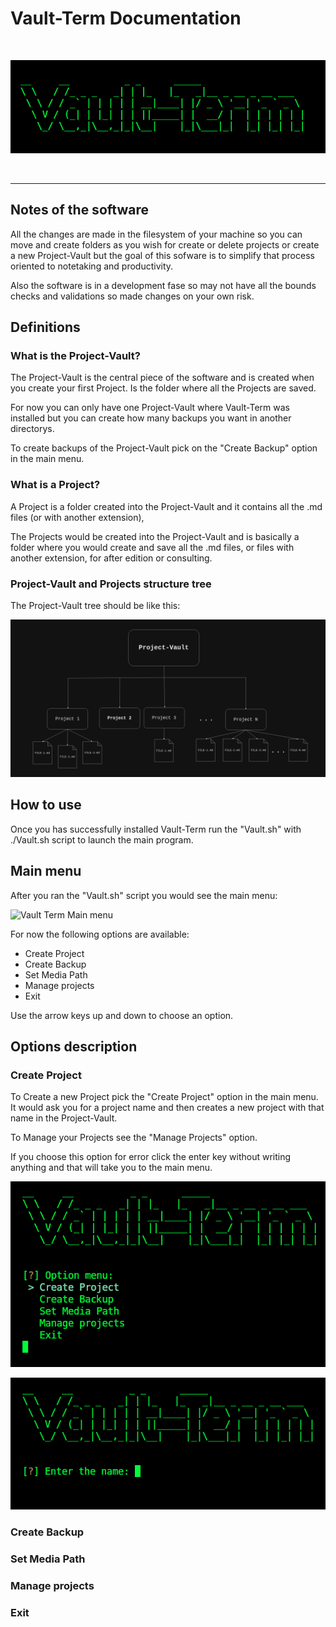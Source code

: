 # Vault-Term Documentation

<br>

![Vault-Term-Logo](./img/Vault-Term-Logo.png "Vault Term Logo")

<br>
<hr>

## Notes of the software

All the changes are made in the filesystem of your machine so you can move and create folders as you wish for create or delete projects or create a new Project-Vault but the goal of this sofware is to simplify that process oriented to notetaking and productivity. 

Also the software is in a development fase so may not have all the bounds checks and validations so made changes on your own risk.

## Definitions

### What is the Project-Vault?

The Project-Vault is the central piece of the software and is created when you create your first Project. Is the folder where all the Projects are saved.

For now you can only have one Project-Vault where Vault-Term was installed but you can create how many backups you want in another directorys.

To create backups of the Project-Vault pick on the "Create Backup" option in the main menu.


### What is a Project?

A Project is a folder created into the Project-Vault and it contains all the .md files (or with another extension), 

The Projects would be created into the Project-Vault and is basically a folder where you would create and save all the .md files, or files with another extension, for after edition or consulting.  


### Project-Vault and Projects structure tree

The Project-Vault tree should be like this:

![Project-Vault, Projects and files tree](./img/Projects-And-Project-Vault-Diagram.png "Project-Vault, Projects and files tree")


## How to use

Once you has successfully installed Vault-Term run the "Vault.sh" with ./Vault.sh script to launch the main program.

## Main menu

After you ran the "Vault.sh" script you would see the main menu:

![Vault Term Main menu](./img/main-menu.png.png "Vault Term Main menu")

For now the following options are available:

- Create Project
- Create Backup
- Set Media Path
- Manage projects
- Exit

Use the arrow keys up and down to choose an option.

## Options description

### Create Project

To Create a new Project pick the "Create Project" option in the main menu. It would ask you for a project name and then creates a new project with that name in the Project-Vault.

To Manage your Projects see the "Manage Projects" option.

If you choose this option for error click the enter key without writing anything and that will take you to the main menu.


![Create Project option selected](./img/CreateProject/vault-term-create-project-option.png "Create Project option selected")


![Create Project enter name](./img/CreateProject/create-project-option-selected.png "Create Project enter name")

### Create Backup

### Set Media Path

### Manage projects

### Exit


